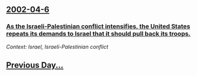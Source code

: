 ## [2002-04-6](/news/2002/04/6/index.md)

### [As the Israeli-Palestinian conflict intensifies, the United States repeats its demands to Israel that it should pull back its troops.](/news/2002/04/6/as-the-israeli-palestinian-conflict-intensifies-the-united-states-repeats-its-demands-to-israel-that-it-should-pull-back-its-troops.md)
_Context: Israel, Israeli-Palestinian conflict_

## [Previous Day...](/news/2002/04/5/index.md)

